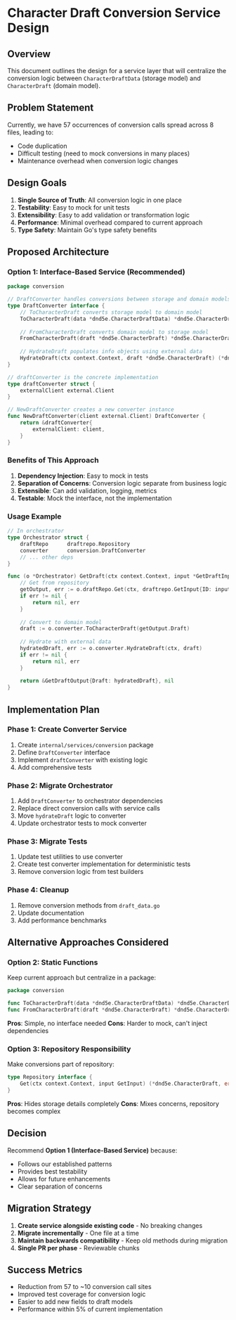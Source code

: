 # Character Draft Conversion Service Design

## Overview

This document outlines the design for a service layer that will centralize the conversion logic between `CharacterDraftData` (storage model) and `CharacterDraft` (domain model).

## Problem Statement

Currently, we have 57 occurrences of conversion calls spread across 8 files, leading to:
- Code duplication
- Difficult testing (need to mock conversions in many places)
- Maintenance overhead when conversion logic changes

## Design Goals

1. **Single Source of Truth**: All conversion logic in one place
2. **Testability**: Easy to mock for unit tests
3. **Extensibility**: Easy to add validation or transformation logic
4. **Performance**: Minimal overhead compared to current approach
5. **Type Safety**: Maintain Go's type safety benefits

## Proposed Architecture

### Option 1: Interface-Based Service (Recommended)

```go
package conversion

// DraftConverter handles conversions between storage and domain models
type DraftConverter interface {
    // ToCharacterDraft converts storage model to domain model
    ToCharacterDraft(data *dnd5e.CharacterDraftData) *dnd5e.CharacterDraft
    
    // FromCharacterDraft converts domain model to storage model
    FromCharacterDraft(draft *dnd5e.CharacterDraft) *dnd5e.CharacterDraftData
    
    // HydrateDraft populates info objects using external data
    HydrateDraft(ctx context.Context, draft *dnd5e.CharacterDraft) (*dnd5e.CharacterDraft, error)
}

// draftConverter is the concrete implementation
type draftConverter struct {
    externalClient external.Client
}

// NewDraftConverter creates a new converter instance
func NewDraftConverter(client external.Client) DraftConverter {
    return &draftConverter{
        externalClient: client,
    }
}
```

### Benefits of This Approach

1. **Dependency Injection**: Easy to mock in tests
2. **Separation of Concerns**: Conversion logic separate from business logic
3. **Extensible**: Can add validation, logging, metrics
4. **Testable**: Mock the interface, not the implementation

### Usage Example

```go
// In orchestrator
type Orchestrator struct {
    draftRepo      draftrepo.Repository
    converter      conversion.DraftConverter
    // ... other deps
}

func (o *Orchestrator) GetDraft(ctx context.Context, input *GetDraftInput) (*GetDraftOutput, error) {
    // Get from repository
    getOutput, err := o.draftRepo.Get(ctx, draftrepo.GetInput{ID: input.DraftID})
    if err != nil {
        return nil, err
    }
    
    // Convert to domain model
    draft := o.converter.ToCharacterDraft(getOutput.Draft)
    
    // Hydrate with external data
    hydratedDraft, err := o.converter.HydrateDraft(ctx, draft)
    if err != nil {
        return nil, err
    }
    
    return &GetDraftOutput{Draft: hydratedDraft}, nil
}
```

## Implementation Plan

### Phase 1: Create Converter Service
1. Create `internal/services/conversion` package
2. Define `DraftConverter` interface
3. Implement `draftConverter` with existing logic
4. Add comprehensive tests

### Phase 2: Migrate Orchestrator
1. Add `DraftConverter` to orchestrator dependencies
2. Replace direct conversion calls with service calls
3. Move `hydrateDraft` logic to converter
4. Update orchestrator tests to mock converter

### Phase 3: Migrate Tests
1. Update test utilities to use converter
2. Create test converter implementation for deterministic tests
3. Remove conversion logic from test builders

### Phase 4: Cleanup
1. Remove conversion methods from `draft_data.go`
2. Update documentation
3. Add performance benchmarks

## Alternative Approaches Considered

### Option 2: Static Functions
Keep current approach but centralize in a package:
```go
package conversion

func ToCharacterDraft(data *dnd5e.CharacterDraftData) *dnd5e.CharacterDraft
func FromCharacterDraft(draft *dnd5e.CharacterDraft) *dnd5e.CharacterDraftData
```

**Pros**: Simple, no interface needed
**Cons**: Harder to mock, can't inject dependencies

### Option 3: Repository Responsibility
Make conversions part of repository:
```go
type Repository interface {
    Get(ctx context.Context, input GetInput) (*dnd5e.CharacterDraft, error)
}
```

**Pros**: Hides storage details completely
**Cons**: Mixes concerns, repository becomes complex

## Decision

Recommend **Option 1 (Interface-Based Service)** because:
- Follows our established patterns
- Provides best testability
- Allows for future enhancements
- Clear separation of concerns

## Migration Strategy

1. **Create service alongside existing code** - No breaking changes
2. **Migrate incrementally** - One file at a time
3. **Maintain backwards compatibility** - Keep old methods during migration
4. **Single PR per phase** - Reviewable chunks

## Success Metrics

- Reduction from 57 to ~10 conversion call sites
- Improved test coverage for conversion logic
- Easier to add new fields to draft models
- Performance within 5% of current implementation